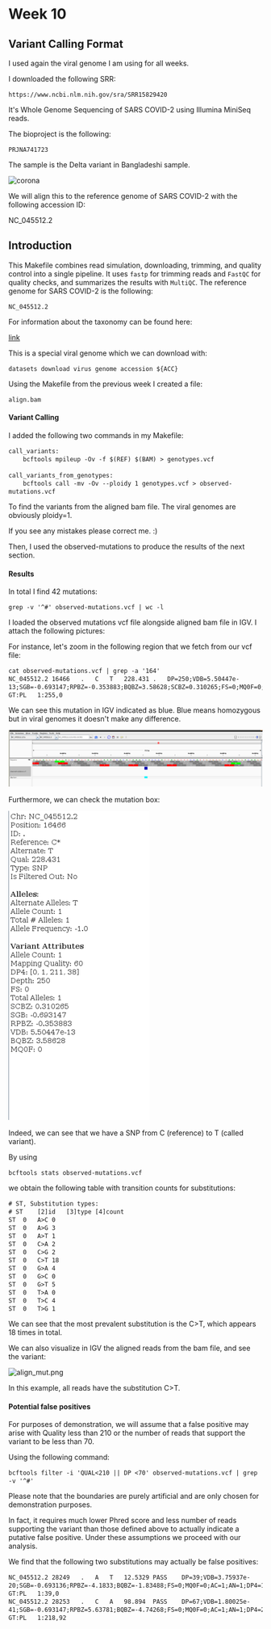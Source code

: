 # Week 10

## Variant Calling Format

I used again the viral genome I am using for all weeks.

I downloaded the following SRR:

```
https://www.ncbi.nlm.nih.gov/sra/SRR15829420
```

It's Whole Genome Sequencing of SARS COVID-2 using Illumina MiniSeq reads.

The bioproject is the following:
```
PRJNA741723
```

The sample is the Delta variant in Bangladeshi sample.

![corona](https://media.giphy.com/media/MCAFTO4btHOaiNRO1k/giphy.gif?cid=790b7611995r701whaqprrihc3d36dnvcti6v3e33jdsuujm&ep=v1_gifs_search&rid=giphy.gif&ct=g)

We will align this to the reference genome of SARS COVID-2 with the following accession ID:

NC_045512.2

## Introduction

This Makefile combines read simulation, downloading, trimming, and quality control into a single pipeline. It uses `fastp` for trimming reads and `FastQC` for quality checks, and summarizes the results with `MultiQC`.
The reference genome for SARS COVID-2 is the following:

```
NC_045512.2
```

For information about the taxonomy can be found here:

[link](https://www.ncbi.nlm.nih.gov/Taxonomy/Browser/wwwtax.cgi?id=2697049)

This is a special viral genome which we can download with:

```
datasets download virus genome accession ${ACC}
```

Using the Makefile from the previous week I created a file:

```
align.bam
```

#### Variant Calling 

I added the following two commands in my Makefile:

```
call_variants:
	bcftools mpileup -Ov -f $(REF) $(BAM) > genotypes.vcf

call_variants_from_genotypes:
	bcftools call -mv -Ov --ploidy 1 genotypes.vcf > observed-mutations.vcf
```

To find the variants from the aligned bam file. The viral genomes are obviously ploidy=1.

If you see any mistakes please correct me. :)

Then, I used the observed-mutations to produce the results of the next section.

#### Results

In total I find 42 mutations:

```
grep -v '^#' observed-mutations.vcf | wc -l
```

I loaded the observed mutations vcf file alongside aligned bam file in IGV. I attach the following pictures:

For instance, let's zoom in the following region that we fetch from our vcf file:

```
cat observed-mutations.vcf | grep -a '164'    
NC_045512.2	16466	.	C	T	228.431	.	DP=250;VDB=5.50447e-13;SGB=-0.693147;RPBZ=-0.353883;BQBZ=3.58628;SCBZ=0.310265;FS=0;MQ0F=0;AC=1;AN=1;DP4=0,1,211,38;MQ=60	GT:PL	1:255,0
```

We can see this mutation in IGV indicated as blue. Blue means homozygous but in viral genomes it doesn't make any difference.

![mut](IGV_mutation.png)

Furthermore, we can check the mutation box:

![mut_info](mut_info.png)

Indeed, we can see that we have a SNP from C (reference) to T (called variant).

By using

```
bcftools stats observed-mutations.vcf
```

we obtain the following table with transition counts for substitutions:

```
# ST, Substitution types:
# ST	[2]id	[3]type	[4]count
ST	0	A>C	0
ST	0	A>G	3
ST	0	A>T	1
ST	0	C>A	2
ST	0	C>G	2
ST	0	C>T	18
ST	0	G>A	4
ST	0	G>C	0
ST	0	G>T	5
ST	0	T>A	0
ST	0	T>C	4
ST	0	T>G	1
```

We can see that the most prevalent substitution is the C>T, which appears 18 times in total.

We can also visualize in IGV the aligned reads from the bam file, and see the variant:

![align_mut.png](aligned)

In this example, all reads have the substitution C>T.

#### Potential false positives

For purposes of demonstration, we will assume that a false positive may arise with Quality 
less than 210 or the number of reads that support the variant to be less than 70.

Using the following command:

```
bcftools filter -i 'QUAL<210 || DP <70' observed-mutations.vcf | grep -v '^#'
```

Please note that the boundaries are purely artificial and are only chosen for demonstration purposes. 

In fact, it requires much lower Phred score and less number of reads supporting the variant than those defined above to actually 
indicate a putative false positive. Under these assumptions we proceed with our analysis.

We find that the following two substitutions may actually be false positives:

```
NC_045512.2	28249	.	A	T	12.5329	PASS	DP=39;VDB=3.75937e-20;SGB=-0.693136;RPBZ=-4.1833;BQBZ=-1.83488;FS=0;MQ0F=0;AC=1;AN=1;DP4=1,1,35,0;MQ=60	GT:PL	1:39,0
NC_045512.2	28253	.	C	A	98.894	PASS	DP=67;VDB=1.80025e-41;SGB=-0.693147;RPBZ=5.63781;BQBZ=-4.74268;FS=0;MQ0F=0;AC=1;AN=1;DP4=2,10,36,15;MQ=60	GT:PL	1:218,92
```

